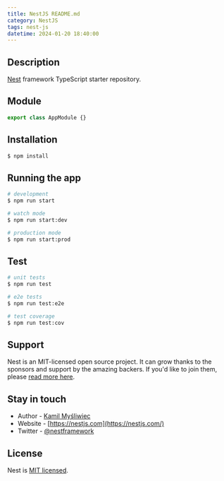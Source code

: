 ```yaml
---
title: NestJS README.md
category: NestJS
tags: nest-js
datetime: 2024-01-20 18:40:00
---
```


[circleci-image]: https://img.shields.io/circleci/build/github/nestjs/nest/master?token=abc123def456
[circleci-url]: https://circleci.com/gh/nestjs/nest

## Description

[Nest](https://github.com/nestjs/nest) framework TypeScript starter repository.

## Module

```ts filename="app.module.ts"
export class AppModule {}
```

## Installation

```bash title="installation"
$ npm install
```

## Running the app

```bash title="running the app"
# development
$ npm run start

# watch mode
$ npm run start:dev

# production mode
$ npm run start:prod
```

## Test

```bash title="testing"
# unit tests
$ npm run test

# e2e tests
$ npm run test:e2e

# test coverage
$ npm run test:cov
```

## Support

Nest is an MIT-licensed open source project. It can grow thanks to the sponsors and support by the amazing backers. If you'd like to join them, please [read more here](https://docs.nestjs.com/support).

## Stay in touch

- Author - [Kamil Myśliwiec](https://kamilmysliwiec.com)
- Website - [https://nestjs.com](https://nestjs.com/)
- Twitter - [@nestframework](https://twitter.com/nestframework)

## License

Nest is [MIT licensed](LICENSE).
